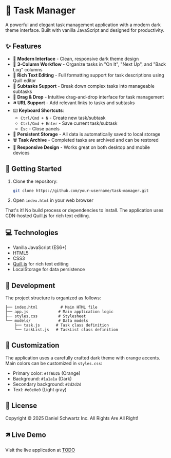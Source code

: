 # 🚀 Task Manager

A powerful and elegant task management application with a modern dark theme interface. Built with vanilla JavaScript and designed for productivity.

## ✨ Features

- 📱 **Modern Interface** - Clean, responsive dark theme design
- 🎯 **3-Column Workflow** - Organize tasks in "On It", "Next Up", and "Back Log" columns
- 📝 **Rich Text Editing** - Full formatting support for task descriptions using Quill editor
- 📑 **Subtasks Support** - Break down complex tasks into manageable subtasks
- 🔄 **Drag & Drop** - Intuitive drag-and-drop interface for task management
- 🡽 **URL Support** - Add relevant links to tasks and subtasks
- ⌨️ **Keyboard Shortcuts**:
  - `Ctrl/Cmd + N` - Create new task/subtask
  - `Ctrl/Cmd + Enter` - Save current task/subtask
  - `Esc` - Close panels
- 💾 **Persistent Storage** - All data is automatically saved to local storage
- 🗑️ **Task Archive** - Completed tasks are archived and can be restored
- 📱 **Responsive Design** - Works great on both desktop and mobile devices

## 🚀 Getting Started

1. Clone the repository:
   ```bash
   git clone https://github.com/your-username/task-manager.git
   ```

2. Open `index.html` in your web browser

That's it! No build process or dependencies to install. The application uses CDN-hosted Quill.js for rich text editing.

## 💻 Technologies

- Vanilla JavaScript (ES6+)
- HTML5
- CSS3
- [Quill.js](https://quilljs.com/) for rich text editing
- LocalStorage for data persistence

## 🔨 Development

The project structure is organized as follows:

```
├── index.html          # Main HTML file
├── app.js             # Main application logic
├── styles.css         # Stylesheet
└── models/            # Data models
    ├── task.js       # Task class definition
    └── taskList.js   # TaskList class definition
```

## 🎨 Customization

The application uses a carefully crafted dark theme with orange accents. Main colors can be customized in `styles.css`:

- Primary color: `#ff6b2b` (Orange)
- Background: `#1a1a1a` (Dark)
- Secondary background: `#2d2d2d`
- Text: `#e0e0e0` (Light gray)

## 📝 License

Copyright © 2025 Daniel Schwartz Inc. All Rights Are All Right!

## 🡽 Live Demo

Visit the live application at [TODO](https://daniel-schwartz-k.github.io/todo/)